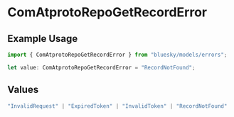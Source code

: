 # ComAtprotoRepoGetRecordError

## Example Usage

```typescript
import { ComAtprotoRepoGetRecordError } from "bluesky/models/errors";

let value: ComAtprotoRepoGetRecordError = "RecordNotFound";
```

## Values

```typescript
"InvalidRequest" | "ExpiredToken" | "InvalidToken" | "RecordNotFound"
```
